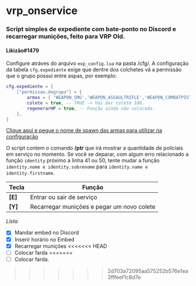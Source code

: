 # vrp_onservice
### Script simples de expediente com bate-ponto no Discord e recarregar munições, feito para VRP Old.
#### Likizão#1479

Configure atráves do arquivo `exp_config.lua` na pasta /cfg/.
A configuração da tabela `cfg.expediente` exige que dentre dos colchetes vá a permissão que o grupo possui entre aspas, por exemplo:

```lua
cfg.expediente = { 
	["permissao.dogrupo"] = { 
        armas = { 'WEAPON_SMG','WEAPON_ASSAULTRIFLE','WEAPON_COMBATPISTOL' },
        colete = true, -- TRUE -> Vai dar colete 100.
        regenerarHP = true, -- Função ainda não colocada.
    },
}
```

[Clique aqui e pegue o nome de spawn das armas para utilizar na configuração](https://forum.fivem.net/t/list-of-weapon-spawn-names-after-hours/90750)

O script contem o comando **/ptr** que irá mostrar a quantidade de policiais em serviço no momento.
    Se você se deparar, com algum erro relacionado a função `identity` próximo a linha 41 ou 50, tente mudar a função `identity.nome e identity.sobrenome` para `identity.name e identity.firstname`.
    
Tecla | Função
------------ | -------------
**[E]** | Entrar ou sair de serviço
**[Y]** | Recarregar munições e pegar um novo colete


*Lista*
- [x] Mandar embed no Discord 
- [x] Inserir horário no Embed
- [x] Recarregar munições
<<<<<<< HEAD
- [ ] Colocar farda
=======
- [ ] Colocar farda.
>>>>>>> 2d703a72095aa575252b576e1ea3fffeef1c8d7e
